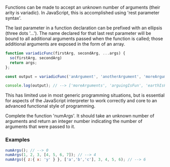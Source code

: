 Functions can be made to accept an unknown number of arguments (their arity is variadic). In JavaScript, this is accomplished using 'rest parameter syntax'.

The last parameter in a function declaration can be prefixed with an ellipsis (three dots '...'). The name declared for that last rest parameter will be bound to all additional arguments passed when the function is called; those additional arguments are exposed in the form of an array.

```js
function variadicFunc(firstArg, secondArg, ...args) {
  so(firstArg, secondArg)
  return args;
};

const output = variadicFunc('anArgument', 'anotherArgument', 'moreArguments', 'arguingIsFun', 'earthIsFlat');

console.log(output); // --> ['moreArguments', 'arguingIsFun', 'earthIsFlat']
```

This has limited use in most generic programming situations, but is essential for aspects of the JavaScript interpreter to work correctly and core to an advanced functional style of programming.

Complete the function 'numArgs'. It should take an unknown number of arguments and return an integer number indicating the number of arguments that were passed to it.

### Examples

```js
numArgs(); // --> 0
numArgs(1, 2, 3, [4, 5, 6, 7]); // --> 4
numArgs({ z:{ x: 'y' } }, ['a','b','c'], 3, 4, 5, 6); // --> 6
```
